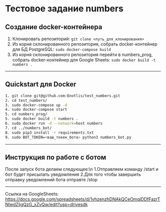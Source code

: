 Тестовое задание numbers
===========
Создание docker-контейнера
-----------
1. Клонировать репозиторий: `git clone <путь_для_клонирования>`
2. Из корня склонированного репозитория, собрать docker-контейнер для БД PostgreSQL: `sudo docker-compose build`
3. Из корня склонированного репозитория перейти в numbers_prog, собрать docker-контейнер для Google Sheets: `sudo docker build -t numbers .`
***
Quickstart для Docker
-----------
```bash
1. git clone git@github.com:Enotlis/test_numbers.git
2. cd test_numbers/
3. sudo docker-compose up -d
4. sudo docker-compose start
5. cd numbers_prog/
5. sudo docker build -t numbers .
6. sudo docker run -d --network=host numbers
7. cd ../numbers_bot/
8. sudo pip3 install -r requirements.txt
9. sudo BOT_TOKEN=<ваш_токен_бота> python3 numbers_bot.py
```
***
Инструкция по работе с ботом
-----------
После запуск бота делаем следующее:\n
1.Отправляем команду /start и бот будет присылать уведомления
2.Для того чтобы завершить отправку уведомлений бота отправте /stop
***
Ссылка на GoogleSheets: https://docs.google.com/spreadsheets/d/1vhzenzhDNAkQCeOmqjDDfFazrTNIwdZljgQzG_xZvQw/edit?usp=drivesdk
